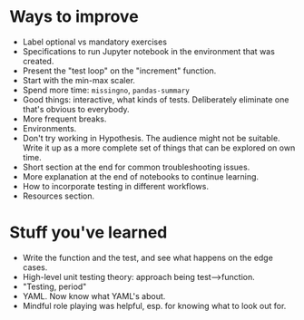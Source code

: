 # Ways to improve

- Label optional vs mandatory exercises
- Specifications to run Jupyter notebook in the environment that was created.
- Present the "test loop" on the "increment" function.
- Start with the min-max scaler.
- Spend more time: `missingno`, `pandas-summary`
- Good things: interactive, what kinds of tests. Deliberately eliminate one that's obvious to everybody.
- More frequent breaks.
- Environments.
- Don't try working in Hypothesis. The audience might not be suitable. Write it up as a more complete set of things that can be explored on own time.
- Short section at the end for common troubleshooting issues.
- More explanation at the end of notebooks to continue learning.
- How to incorporate testing in different workflows.
- Resources section.

# Stuff you've learned

- Write the function and the test, and see what happens on the edge cases.
- High-level unit testing theory: approach being test-->function.
- "Testing, period"
- YAML. Now know what YAML's about.
- Mindful role playing was helpful, esp. for knowing what to look out for.
